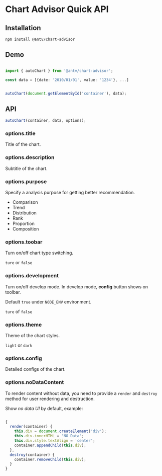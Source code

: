 # Chart Advisor Quick API

## Installation

```shell
npm install @antv/chart-advisor
```

## Demo

```typescript

import { autoChart } from '@antv/chart-advisor';

const data = [{date: '2010/01/01', value: '1234'}, ...]


autoChart(document.getElementById('container'), data);
```

## API

```typescript
autoChart(container, data, options);
```

### options.title

Title of the chart.

### options.description

Subtitle of the chart.

### options.purpose

Specify a analysis purpose for getting better recommendation.

* Comparison 
* Trend
* Distribution
* Rank
* Proportion
* Composition

### options.toobar

Turn on/off chart type switching.

`ture` or `false`

### options.development

Turn on/off develop mode. In develop mode, **config** button shows on toolbar.

Default `true` under `NODE_ENV` environment.

`ture` of `false` 

### options.theme

Theme of the chart styles.

`light` or `dark`

### options.config

Detailed configs of the chart.

### options.noDataContent

To render content without data, you need to provide a `render` and `destroy` method for user rendering and destruction. 

Show *no data UI* by default, example:

```typescript

{
  render(container) {
    this.div = document.createElement('div');
    this.div.innerHTML = 'NO Data';
    this.div.style.textAlign = 'center';
    container.appendChild(this.div);
  },
  destroy(container) {
    container.removeChild(this.div);
  }
}
```
